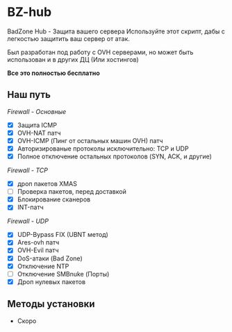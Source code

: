 # BZ-hub
BadZone Hub - Защита вашего сервера
Используйте этот скрипт, дабы с легкостью защитить ваш сервер от атак. 

Был разработан под работу с OVH серверами, но может быть использован и в других ДЦ (Или хостингов)

**Все это полностью бесплатно**

## Наш путь
*Firewall - Основные*
- [X] Защита ICMP
- [X] OVH-NAT патч
- [X] OVH-ICMP (Пинг от остальных машин OVH) патч
- [X] Авторизированые протоколы исключительно: TCP и UDP
- [X] Полное отключение остальных протоколов (SYN, ACK, и другие)

*Firewall - TCP*

- [X] дроп пакетов XMAS
- [ ] Проверка пакетов, перед доставкой
- [X] Блокирование сканеров
- [X] INT-патч

*Firewall - UDP*

- [X] UDP-Bypass FIX (UBNT метод)
- [X] Ares-ovh патч
- [X] OVH-Evil патч
- [X] DoS-атаки (Bad Zone)
- [X] Отключение NTP
- [ ] Отключение SMBnuke (Порты)
- [X] Дроп нулевых пакетов

## Методы установки
- Скоро
